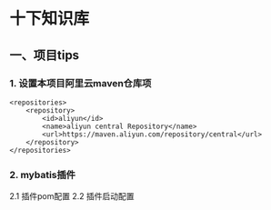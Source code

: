 # 十下知识库

## 一、项目tips
### 1. 设置本项目阿里云maven仓库项

    <repositories>
        <repository>
            <id>aliyun</id>
            <name>aliyun central Repository</name>
            <url>https://maven.aliyun.com/repository/central</url>
        </repository>
    </repositories>
### 2. mybatis插件
2.1 插件pom配置
2.2 插件启动配置



